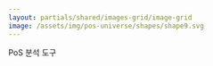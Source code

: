 ```yaml
---
layout: partials/shared/images-grid/image-grid
image: /assets/img/pos-universe/shapes/shape9.svg
---
```


PoS 분석 도구
